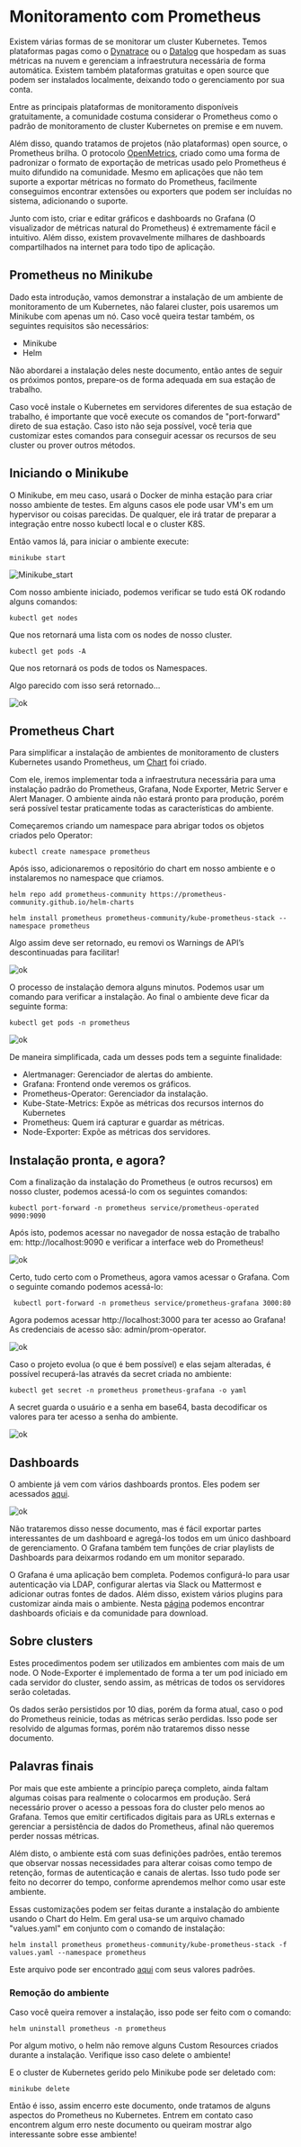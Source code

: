 # Monitoramento com Prometheus

Existem várias formas de se monitorar um cluster Kubernetes. Temos plataformas pagas como o [Dynatrace](https://www.dynatrace.com/) ou o [Datalog](https://www.datadoghq.com/) que hospedam as suas métricas na nuvem e gerenciam a infraestrutura necessária de forma automática. Existem também plataformas gratuitas e open source que podem ser instalados localmente, deixando todo o gerenciamento por sua conta.
 
Entre as principais plataformas de monitoramento disponíveis gratuitamente, a comunidade costuma considerar o Prometheus como o padrão de monitoramento de cluster Kubernetes on premise e em nuvem.

Além disso, quando tratamos de projetos (não plataformas) open source, o Prometheus brilha. O protocolo [OpenMetrics](https://github.com/OpenObservability/OpenMetrics/blob/main/specification/OpenMetrics.md), criado como uma forma de padronizar o formato de exportação de metricas usado pelo Prometheus é muito difundido na comunidade. Mesmo em aplicações que não tem suporte a exportar métricas no formato do Prometheus, facilmente conseguimos encontrar extensões ou exporters que podem ser incluídas no sistema, adicionando o suporte.

Junto com isto, criar e editar gráficos e dashboards no Grafana (O visualizador de métricas natural do Prometheus) é extremamente fácil e intuitivo. Além disso, existem provavelmente milhares de dashboards compartilhados na internet para todo tipo de aplicação.

## Prometheus no Minikube

Dado esta introdução, vamos demonstrar a instalação de um ambiente de monitoramento de um Kubernetes, não falarei cluster, pois usaremos um Minikube com apenas um nó. Caso você queira testar também, os seguintes requisitos são necessários:

- Minikube
- Helm


Não abordarei a instalação deles neste documento, então antes de seguir os próximos pontos, prepare-os de forma adequada em sua estação de trabalho.

Caso você instale o Kubernetes em servidores diferentes de sua estação de trabalho, é importante que você execute os comandos de "port-forward" direto de sua estação. Caso isto não seja possível, você teria que customizar estes comandos para conseguir acessar os recursos de seu cluster ou prover outros métodos.

## Iniciando o Minikube

O Minikube, em meu caso, usará o Docker de minha estação para criar nosso ambiente de testes. Em alguns casos ele pode usar VM's em um hypervisor ou coisas parecidas. De qualquer, ele irá tratar de preparar a integração entre nosso kubectl local e o cluster K8S.

Então vamos lá, para iniciar o ambiente execute:

```
minikube start

```

![Minikube_start](img/000_minikube_start.png)

Com nosso ambiente iniciado, podemos verificar se tudo está OK rodando alguns comandos:

```
kubectl get nodes
```

Que nos retornará uma lista com os nodes de nosso cluster.

```
kubectl get pods -A
```

Que nos retornará os pods de todos os Namespaces.

Algo parecido com isso será retornado...


![ok](img/001_ok_commands.png)

## Prometheus Chart

Para simplificar a instalação de ambientes de monitoramento de clusters Kubernetes usando Prometheus, um [Chart](https://github.com/prometheus-community/helm-charts/) foi criado.

Com ele, iremos implementar toda a infraestrutura necessária para uma instalação padrão do Prometheus, Grafana, Node Exporter, Metric Server e Alert Manager. O ambiente ainda não estará pronto para produção, porém será possível testar praticamente todas as características do ambiente.

Começaremos criando um namespace para abrigar todos os objetos criados pelo Operator:

```
kubectl create namespace prometheus
```
Após isso, adicionaremos o repositório do chart em nosso ambiente e o instalaremos no namespace que criamos.

```
helm repo add prometheus-community https://prometheus-community.github.io/helm-charts
```

```
helm install prometheus prometheus-community/kube-prometheus-stack --namespace prometheus

```

Algo assim deve ser retornado, eu removi os Warnings de API’s descontinuadas para facilitar!

![ok](img/002_helm_install.png)

O processo de instalação demora alguns minutos. Podemos usar um comando para verificar a instalação. Ao final o ambiente deve ficar da seguinte forma:

```
kubectl get pods -n prometheus

```

![ok](img/003_helm_ok.png)

De maneira simplificada, cada um desses pods tem a seguinte finalidade: 
 
 - Alertmanager: Gerenciador de alertas do ambiente.
 - Grafana: Frontend onde veremos os gráficos.
 - Prometheus-Operator: Gerenciador da instalação.
 - Kube-State-Metrics: Expõe as métricas dos recursos internos do Kubernetes
 - Prometheus: Quem irá capturar e guardar as métricas.
 - Node-Exporter: Expõe as métricas dos servidores.

## Instalação pronta, e agora?

Com a finalização da instalação do Prometheus (e outros recursos) em nosso cluster, podemos acessá-lo com os seguintes comandos:

```
kubectl port-forward -n prometheus service/prometheus-operated 9090:9090
```

Após isto, podemos acessar no navegador de nossa estação de trabalho em: http://localhost:9090 e verificar a interface web do Prometheus!

![ok](img/005_prometheus_ui.png)

Certo, tudo certo com o Prometheus, agora vamos acessar o Grafana. Com o seguinte comando podemos acessá-lo:

```
 kubectl port-forward -n prometheus service/prometheus-grafana 3000:80
```

Agora podemos acessar http://localhost:3000 para ter acesso ao Grafana! As credenciais de acesso são: admin/prom-operator.


![ok](img/006_grafana_ui.png)

Caso o projeto evolua (o que é bem possível) e elas sejam alteradas, é possível recuperá-las através da secret criada no ambiente:

```
kubectl get secret -n prometheus prometheus-grafana -o yaml
```
A secret guarda o usuário e a senha em base64, basta decodificar os valores para ter acesso a senha do ambiente.


![ok](img/004_secret_grafana.png)

## Dashboards

O ambiente já vem com vários dashboards prontos. Eles podem ser acessados [aqui](http://localhost:3000/dashboards).

![ok](img/007_dashboard.png)

Não trataremos disso nesse documento, mas é fácil exportar partes interessantes de um dashboard e agregá-los todos em um único dashboard de gerenciamento. O Grafana também tem funções de criar playlists de Dashboards para deixarmos rodando em um monitor separado.

O Grafana é uma aplicação bem completa. Podemos configurá-lo para usar autenticação via LDAP, configurar alertas via Slack ou Mattermost e adicionar outras fontes de dados. Além disso, existem vários plugins para customizar ainda mais o ambiente. Nesta [página](https://grafana.com/grafana/dashboards) podemos encontrar dashboards oficiais e da comunidade para download.

## Sobre clusters

Estes procedimentos podem ser utilizados em ambientes com mais de um node. O Node-Exporter é implementado de forma a ter um pod iniciado em cada servidor do cluster, sendo assim, as métricas de todos os servidores serão coletadas.

Os dados serão persistidos por 10 dias, porém da forma atual, caso o pod do Prometheus reinicie, todas as métricas serão perdidas. Isso pode ser resolvido de algumas formas, porém não trataremos disso nesse documento.

## Palavras finais

Por mais que este ambiente a princípio pareça completo, ainda faltam algumas coisas para realmente o colocarmos em produção. Será necessário prover o acesso a pessoas fora do cluster pelo menos ao Grafana. Temos que emitir certificados digitais para as URLs externas e gerenciar a persistência de dados do Prometheus, afinal não queremos perder nossas métricas.

Além disto, o ambiente está com suas definições padrões, então teremos que observar nossas necessidades para alterar coisas como tempo de retenção, formas de autenticação e canais de alertas. Isso tudo pode ser feito no decorrer do tempo, conforme aprendemos melhor como usar este ambiente.

Essas customizações podem ser feitas durante a instalação do ambiente usando o Chart do Helm. Em geral usa-se um arquivo chamado "values.yaml" em conjunto com o comando de instalação:

```
helm install prometheus prometheus-community/kube-prometheus-stack -f values.yaml --namespace prometheus

```

Este arquivo pode ser encontrado [aqui](https://github.com/prometheus-community/helm-charts/blob/main/charts/kube-prometheus-stack/values.yaml) com seus valores padrões. 

### Remoção do ambiente

Caso você queira remover a instalação, isso pode ser feito com o comando:


```
helm uninstall prometheus -n prometheus

```

Por algum motivo, o helm não remove alguns Custom Resources criados durante a instalação. Verifique isso caso delete o ambiente!

E o cluster de Kubernetes gerido pelo Minikube pode ser deletado com:

```
minikube delete

```

Então é isso, assim encerro este documento, onde tratamos de alguns aspectos do Prometheus no Kubernetes. Entrem em contato caso encontrem algum erro neste documento ou queiram mostrar algo interessante sobre esse ambiente!

